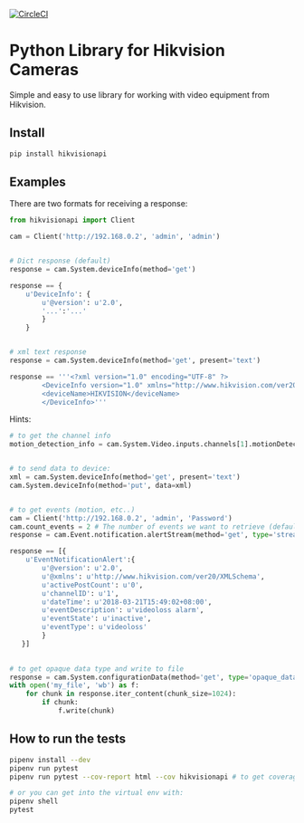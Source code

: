 
[![CircleCI](https://circleci.com/gh/MissiaL/hikvision-client.svg?style=svg)](https://circleci.com/gh/MissiaL/hikvision-client)


# Python Library for Hikvision Cameras


Simple and easy to use library for working with video equipment from Hikvision.

## Install

```bash
pip install hikvisionapi
```

## Examples

There are two formats for receiving a response:


```python
from hikvisionapi import Client

cam = Client('http://192.168.0.2', 'admin', 'admin')


# Dict response (default)
response = cam.System.deviceInfo(method='get')

response == {
    u'DeviceInfo': {
        u'@version': u'2.0',
        '...':'...'
        }
    }


# xml text response
response = cam.System.deviceInfo(method='get', present='text')

response == '''<?xml version="1.0" encoding="UTF-8" ?>
        <DeviceInfo version="1.0" xmlns="http://www.hikvision.com/ver20/XMLSchema">
        <deviceName>HIKVISION</deviceName>
        </DeviceInfo>'''
```

Hints:


```python
# to get the channel info
motion_detection_info = cam.System.Video.inputs.channels[1].motionDetection(method='get')


# to send data to device:
xml = cam.System.deviceInfo(method='get', present='text')
cam.System.deviceInfo(method='put', data=xml)


# to get events (motion, etc..)
cam = Client('http://192.168.0.2', 'admin', 'Password')
cam.count_events = 2 # The number of events we want to retrieve (default = 1)
response = cam.Event.notification.alertStream(method='get', type='stream')

response == [{
    u'EventNotificationAlert':{
        u'@version': u'2.0',
        u'@xmlns': u'http://www.hikvision.com/ver20/XMLSchema',
        u'activePostCount': u'0',
        u'channelID': u'1',
        u'dateTime': u'2018-03-21T15:49:02+08:00',
        u'eventDescription': u'videoloss alarm',
        u'eventState': u'inactive',
        u'eventType': u'videoloss'
        }
   }]
   

# to get opaque data type and write to file
response = cam.System.configurationData(method='get', type='opaque_data')
with open('my_file', 'wb') as f:
    for chunk in response.iter_content(chunk_size=1024): 
        if chunk:
            f.write(chunk)  
```

## How to run the tests


```bash
pipenv install --dev
pipenv run pytest
pipenv run pytest --cov-report html --cov hikvisionapi # to get coverage report in ./htmlcov/

# or you can get into the virtual env with:
pipenv shell
pytest
```

